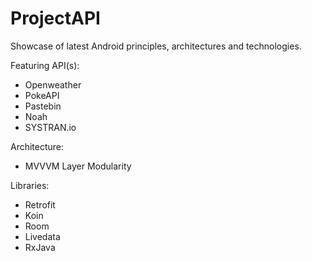 # ProjectAPI
Showcase of latest Android principles, architectures and technologies.

Featuring API(s):
- Openweather
- PokeAPI
- Pastebin
- Noah
- SYSTRAN.io

Architecture:
- MVVVM Layer Modularity

Libraries:
- Retrofit
- Koin
- Room
- Livedata
- RxJava
